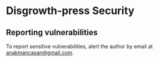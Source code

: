 # Disgrowth-press Security

## Reporting vulnerabilities

To report sensitive vulnerabilities, alert the author by email at anakmancasan@gmail.com.